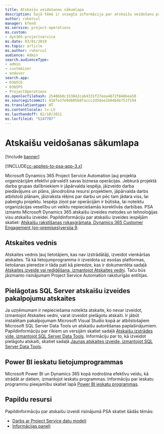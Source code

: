 ```yaml
---
title: Atskaišu veidošanas sākumlapa
description: Šajā tēmā ir sniegta informācija par atskaišu veidošanu programmā Dynamics 365 Project Service Automation.
author: ruhercul
manager: kfend
ms.service: project-operations
ms.custom:
- dyn365-projectservice
ms.date: 03/01/2019
ms.topic: article
ms.author: ruhercul
audience: Admin
search.audienceType:
- admin
- customizer
- enduser
search.app:
- D365CE
- D365PS
- ProjectOperations
ms.openlocfilehash: 25486b0c153842cab4331f27eea4872f848bea50
ms.sourcegitcommit: 418fa1fe9d605b8faccc2d5dee1b04b4e753f194
ms.translationtype: HT
ms.contentlocale: lv-LV
ms.lasthandoff: 02/10/2021
ms.locfileid: "5147707"
---
```

# <a name="reporting-home-page"></a>Atskaišu veidošanas sākumlapa

[!include [banner](../includes/psa-now-project-operations.md)]

[!INCLUDE[cc-applies-to-psa-app-3.x](../includes/cc-applies-to-psa-app-3x.md)]

Microsoft Dynamics 365 Project Service Automation ļauj projekta organizācijām efektīvi pārvaldīt savas biznesa operācijas. Jebkurā projektā darba grupas dalībniekiem ir jāpārvalda iespēja, jāizveido darba piedāvājums un plāns, jānodrošina resursi projektiem, jāpārvalda darbs atbilstoši plānam, jāizraksta rēķins par darbu un pēc tam jādara viss, lai pabeigtu projektu. Iespēja ziņot par operācijām ir būtiska, lai noteiktu organizācijas veselību un veiktu nepieciešamās korektīvās darbības. PSA izmanto Microsoft Dynamics 365 atskaišu izveides metodes un tehnoloģijas visu atskaišu izveidei. Papildinformāciju par atskaišu izveides iespējām skatiet: [Atskaišu rakstīšanas rokasgrāmata, Dynamics 365 Customer Engagement (on-premises)versija 9](https://docs.microsoft.com/dynamics365/customerengagement/on-premises/analytics/reporting-analytics-with-dynamics-365).

## <a name="report-wizard"></a>Atskaites vednis

Atskaites vednis ļauj lietotājiem, kas nav izstrādātāji, izveidot vienkāršas atskaites. Tā kā lietojumprogramma ir izveidota uz esošas platformas, lietošanas pieredze ir tāda pati kā pieredze, kas ir dokumentēta sadaļā [Atskaites izveide vai rediģēšana, izmantojot Atskaites vedni](https://docs.microsoft.com/dynamics365/customerengagement/on-premises/basics/create-edit-copy-report-wizard). Taču būs jāizmanto risinājumam Project Service Automation raksturīgās entītijas.

## <a name="custom-sql-server-reporting-services-reports"></a>Pielāgotas SQL Server atskaišu izveides pakalpojumu atskaites

Ja uzņēmumam ir nepieciešama noteikta atskaite, ko nevar izveidot, izmantojot Atskaites vedni, varat izveidot pielāgotu atskaiti. Ir jābūt instalētam pakalpojumam Microsoft Visual Studio kopā ar atbilstošajiem Microsoft SQL Server Data Tools un atskaišu autorēšanas paplašinājumiem. Papildinformāciju par rīkiem un versijām skatiet sadaļā [Atskaišu izstrādes vide, izmantojot SQL Server Data Tools](https://docs.microsoft.com/dynamics365/customerengagement/on-premises/analytics/report-writing-environment-using-sql-server-data-tools). Informāciju par to, kā izveidot pielāgotu atskaiti, skatiet sadaļā [Jaunas atskaites izveide, izmantojot SQL Server Data Tools](https://docs.microsoft.com/dynamics365/customerengagement/on-premises/analytics/create-a-new-report-using-sql-server-data-tools).

## <a name="power-bi-insights-apps"></a>Power BI ieskatu lietojumprogrammas

Microsoft Power BI un Dynamics 365 kopā nodrošina efektīvu veidu, kā strādāt ar datiem, izmantojot ieskatu programmas. Informāciju par ieskatu programmu pieejamību skatiet lapā [Power BI ieskatu programmas](https://powerbi.microsoft.com/power-bi-insights-apps/).


## <a name="additional-resources"></a>Papildu resursi
Papildinformāciju par atskaišu izveidi risinājumā PSA skatiet šādās tēmās:

- [Darbs ar Project Service datu modeli](reports-working-project-service-data-model.md)
- [Informācijas paneļi](reports-dashboards.md)

